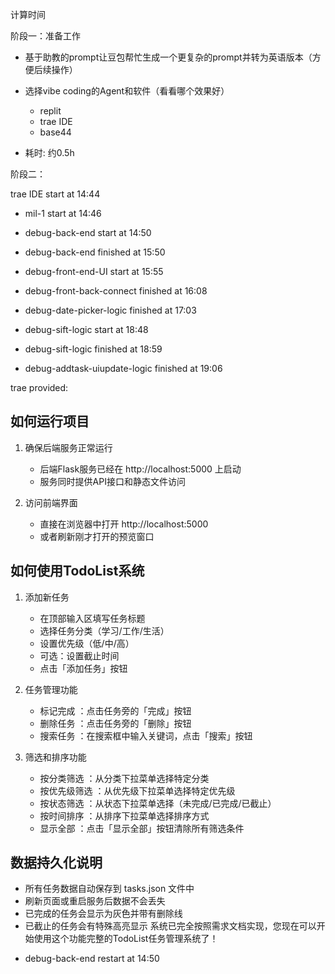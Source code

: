 计算时间

阶段一：准备工作

+ 基于助教的prompt让豆包帮忙生成一个更复杂的prompt并转为英语版本（方便后续操作）

+ 选择vibe coding的Agent和软件（看看哪个效果好）
    + replit
    + trae IDE
    + base44

+ 耗时: 约0.5h


阶段二：

trae IDE start at 14:44
+ mil-1 start at 14:46
+ debug-back-end start at 14:50
+ debug-back-end finished at 15:50
+ debug-front-end-UI start at 15:55

+ debug-front-back-connect finished at 16:08
+ debug-date-picker-logic finished at 17:03

+ debug-sift-logic start at 18:48
+ debug-sift-logic finished at 18:59
+ debug-addtask-uiupdate-logic finished at 19:06


trae provided:

## 如何运行项目
1. 确保后端服务正常运行
   
   - 后端Flask服务已经在 http://localhost:5000 上启动
   - 服务同时提供API接口和静态文件访问
2. 访问前端界面
   
   - 直接在浏览器中打开 http://localhost:5000
   - 或者刷新刚才打开的预览窗口
## 如何使用TodoList系统
1. 添加新任务
   
   - 在顶部输入区填写任务标题
   - 选择任务分类（学习/工作/生活）
   - 设置优先级（低/中/高）
   - 可选：设置截止时间
   - 点击「添加任务」按钮
2. 任务管理功能
   
   - 标记完成 ：点击任务旁的「完成」按钮
   - 删除任务 ：点击任务旁的「删除」按钮
   - 搜索任务 ：在搜索框中输入关键词，点击「搜索」按钮
3. 筛选和排序功能
   
   - 按分类筛选 ：从分类下拉菜单选择特定分类
   - 按优先级筛选 ：从优先级下拉菜单选择特定优先级
   - 按状态筛选 ：从状态下拉菜单选择（未完成/已完成/已截止）
   - 按时间排序 ：从排序下拉菜单选择排序方式
   - 显示全部 ：点击「显示全部」按钮清除所有筛选条件
## 数据持久化说明
- 所有任务数据自动保存到 tasks.json 文件中
- 刷新页面或重启服务后数据不会丢失
- 已完成的任务会显示为灰色并带有删除线
- 已截止的任务会有特殊高亮显示
系统已完全按照需求文档实现，您现在可以开始使用这个功能完整的TodoList任务管理系统了！


+ debug-back-end restart at 14:50

